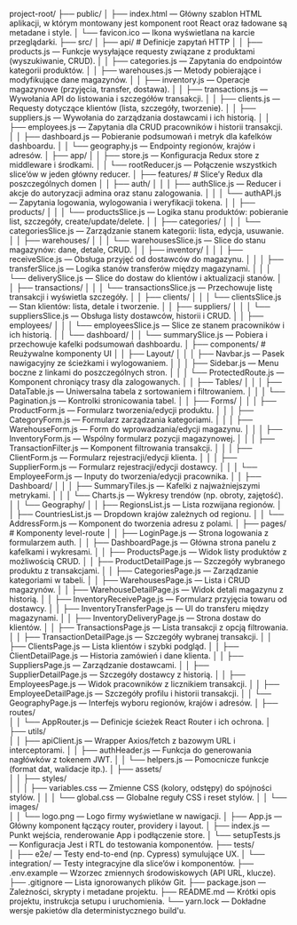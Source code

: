 project-root/
├── public/
│ ├── index.html — Główny szablon HTML aplikacji, w którym montowany jest komponent root React oraz ładowane są metadane i style.
│ └── favicon.ico — Ikona wyświetlana na karcie przeglądarki.
├── src/
│ ├── api/ # Definicje zapytań HTTP
│ │ ├── products.js — Funkcje wysyłające requesty związane z produktami (wyszukiwanie, CRUD).
│ │ ├── categories.js — Zapytania do endpointów kategorii produktów.
│ │ ├── warehouses.js — Metody pobierające i modyfikujące dane magazynów.
│ │ ├── inventory.js — Operacje magazynowe (przyjęcia, transfer, dostawa).
│ │ ├── transactions.js — Wywołania API do listowania i szczegółów transakcji.
│ │ ├── clients.js — Requesty dotyczące klientów (lista, szczegóły, tworzenie).
│ │ ├── suppliers.js — Wywołania do zarządzania dostawcami i ich historią.
│ │ ├── employees.js — Zapytania dla CRUD pracowników i historii transakcji.
│ │ ├── dashboard.js — Pobieranie podsumowań i metryk dla kafelków dashboardu.
│ │ └── geography.js — Endpointy regionów, krajów i adresów.
│ ├── app/
│ │ ├── store.js — Konfiguracja Redux store z middleware i środkami.
│ │ └── rootReducer.js — Połączenie wszystkich slice’ów w jeden główny reducer.
│ ├── features/ # Slice’y Redux dla poszczególnych domen
│ │ ├── auth/
│ │ │ ├── authSlice.js — Reducer i akcje do autoryzacji admina oraz stanu zalogowania.
│ │ │ └── authAPI.js — Zapytania logowania, wylogowania i weryfikacji tokena.
│ │ ├── products/
│ │ │ └── productsSlice.js — Logika stanu produktów: pobieranie list, szczegóły, create/update/delete.
│ │ ├── categories/
│ │ │ └── categoriesSlice.js — Zarządzanie stanem kategorii: lista, edycja, usuwanie.
│ │ ├── warehouses/
│ │ │ └── warehousesSlice.js — Slice do stanu magazynów: dane, detale, CRUD.
│ │ ├── inventory/
│ │ │ ├── receiveSlice.js — Obsługa przyjęć od dostawców do magazynu.
│ │ │ ├── transferSlice.js — Logika stanów transferów między magazynami.
│ │ │ └── deliverySlice.js — Slice do dostaw do klientów i aktualizacji stanów.
│ │ ├── transactions/
│ │ │ └── transactionsSlice.js — Przechowuje listę transakcji i wyświetla szczegóły.
│ │ ├── clients/
│ │ │ └── clientsSlice.js — Stan klientów: lista, detale i tworzenie.
│ │ ├── suppliers/
│ │ │ └── suppliersSlice.js — Obsługa listy dostawców, historii i CRUD.
│ │ ├── employees/
│ │ │ └── employeesSlice.js — Slice ze stanem pracowników i ich historią.
│ │ └── dashboard/
│ │ └── summarySlice.js — Pobiera i przechowuje kafelki podsumowań dashboardu.
│ ├── components/ # Reużywalne komponenty UI
│ │ ├── Layout/
│ │ │ ├── Navbar.js — Pasek nawigacyjny ze ścieżkami i wylogowaniem.
│ │ │ ├── Sidebar.js — Menu boczne z linkami do poszczególnych stron.
│ │ │ └── ProtectedRoute.js — Komponent chroniący trasy dla zalogowanych.
│ │ ├── Tables/
│ │ │ ├── DataTable.js — Uniwersalna tabela z sortowaniem i filtrowaniem.
│ │ │ └── Pagination.js — Kontrolki stronicowania tabel.
│ │ ├── Forms/
│ │ │ ├── ProductForm.js — Formularz tworzenia/edycji produktu.
│ │ │ ├── CategoryForm.js — Formularz zarządzania kategoriami.
│ │ │ ├── WarehouseForm.js — Form do wprowadzania/edycji magazynu.
│ │ │ ├── InventoryForm.js — Wspólny formularz pozycji magazynowej.
│ │ │ ├── TransactionFilter.js — Komponent filtrowania transakcji.
│ │ │ ├── ClientForm.js — Formularz rejestracji/edycji klienta.
│ │ │ ├── SupplierForm.js — Formularz rejestracji/edycji dostawcy.
│ │ │ └── EmployeeForm.js — Inputy do tworzenia/edycji pracownika.
│ │ ├── Dashboard/
│ │ │ ├── SummaryTiles.js — Kafelki z najważniejszymi metrykami.
│ │ │ └── Charts.js — Wykresy trendów (np. obroty, zajętość).
│ │ └── Geography/
│ │ ├── RegionsList.js — Lista rozwijana regionów.
│ │ ├── CountriesList.js — Dropdown krajów zależnych od regionu.
│ │ └── AddressForm.js — Komponent do tworzenia adresu z polami.
│ ├── pages/ # Komponenty level-route
│ │ ├── LoginPage.js — Strona logowania z formularzem auth.
│ │ ├── DashboardPage.js — Główna strona panelu z kafelkami i wykresami.
│ │ ├── ProductsPage.js — Widok listy produktów z możliwością CRUD.
│ │ ├── ProductDetailPage.js — Szczegóły wybranego produktu z transakcjami.
│ │ ├── CategoriesPage.js — Zarządzanie kategoriami w tabeli.
│ │ ├── WarehousesPage.js — Lista i CRUD magazynów.
│ │ ├── WarehouseDetailPage.js — Widok detali magazynu z historią.
│ │ ├── InventoryReceivePage.js — Formularz przyjęcia towaru od dostawcy.
│ │ ├── InventoryTransferPage.js — UI do transferu między magazynami.
│ │ ├── InventoryDeliveryPage.js — Strona dostaw do klientów.
│ │ ├── TransactionsPage.js — Lista transakcji z opcją filtrowania.
│ │ ├── TransactionDetailPage.js — Szczegóły wybranej transakcji.
│ │ ├── ClientsPage.js — Lista klientów i szybki podgląd.
│ │ ├── ClientDetailPage.js — Historia zamówień i dane klienta.
│ │ ├── SuppliersPage.js — Zarządzanie dostawcami.
│ │ ├── SupplierDetailPage.js — Szczegóły dostawcy z historią.
│ │ ├── EmployeesPage.js — Widok pracowników z licznikiem transakcji.
│ │ ├── EmployeeDetailPage.js — Szczegóły profilu i historii transakcji.
│ │ └── GeographyPage.js — Interfejs wyboru regionów, krajów i adresów.
│ ├── routes/  
│ │ └── AppRouter.js — Definicje ścieżek React Router i ich ochrona.
│ ├── utils/  
│ │ ├── apiClient.js — Wrapper Axios/fetch z bazowym URL i interceptorami.
│ │ ├── authHeader.js — Funkcja do generowania nagłówków z tokenem JWT.
│ │ └── helpers.js — Pomocnicze funkcje (format dat, walidacje itp.).
│ ├── assets/  
│ │ ├── styles/  
│ │ │ ├── variables.css — Zmienne CSS (kolory, odstępy) do spójności stylów.
│ │ │ └── global.css — Globalne reguły CSS i reset stylów.
│ │ └── images/  
│ │ └── logo.png — Logo firmy wyświetlane w nawigacji.
│ ├── App.js — Główny komponent łączący router, providery i layout.
│ ├── index.js — Punkt wejścia, renderowanie App i podłączenie store.
│ └── setupTests.js — Konfiguracja Jest i RTL do testowania komponentów.
├── tests/  
│ ├── e2e/ — Testy end-to-end (np. Cypress) symulujące UX.
│ └── integration/ — Testy integracyjne dla slice’ów i komponentów.
├── .env.example — Wzorzec zmiennych środowiskowych (API URL, klucze).
├── .gitignore — Lista ignorowanych plików Git.
├── package.json — Zależności, skrypty i metadane projektu.
├── README.md — Krótki opis projektu, instrukcja setupu i uruchomienia.
└── yarn.lock — Dokładne wersje pakietów dla deterministycznego build'u.

